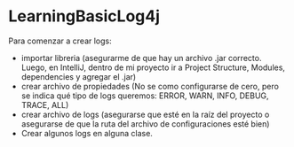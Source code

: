 # LearningBasicLog4j

Para comenzar a crear logs:

- importar libreria (asegurarme de que hay un archivo .jar correcto. Luego, en IntelliJ, dentro de mi proyecto ir a Project Structure, Modules, dependencies y agregar el .jar)
- crear archivo de propiedades (No se como configurarse de cero, pero se indica qué tipo de logs queremos: ERROR, WARN, INFO, DEBUG, TRACE, ALL)
- crear archivo de logs (asegurarse que esté en la raíz del proyecto o asegurarse de que la ruta del archivo de configuraciones esté bien)
- Crear algunos logs en alguna clase.
